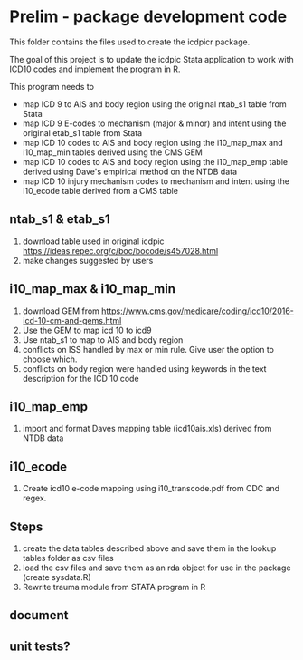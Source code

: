 # Prelim - package development code
This folder contains the files used to create the icdpicr package.

The goal of this project is to update the icdpic Stata application to work with ICD10 codes and implement
the program in R.

This program needs to 
- map ICD 9 to AIS and body region using the original ntab_s1 table from Stata
- map ICD 9 E-codes to mechanism (major & minor) and intent using the original etab_s1 table from Stata
- map ICD 10 codes to AIS and body region using the i10_map_max and i10_map_min tables derived using the CMS GEM
- map ICD 10 codes to AIS and body region using the i10_map_emp table derived using Dave's empirical method on the NTDB data
- map ICD 10 injury mechanism codes to mechanism and intent using the i10_ecode table derived from a CMS table


## ntab_s1 & etab_s1
1. download table used in original icdpic https://ideas.repec.org/c/boc/bocode/s457028.html
1. make changes suggested by users

## i10_map_max & i10_map_min
1. download GEM from https://www.cms.gov/medicare/coding/icd10/2016-icd-10-cm-and-gems.html
1. Use the GEM to map icd 10 to icd9 
1. Use ntab_s1 to map to AIS and body region
1. conflicts on ISS handled by max or min rule. Give user the option to choose which.
1. conflicts on body region were handled using keywords in the text description for the ICD 10 code

## i10_map_emp
1. import and format Daves mapping table (icd10ais.xls) derived from NTDB data

## i10_ecode
1. Create icd10 e-code mapping using i10_transcode.pdf from CDC and regex.

## Steps
1. create the data tables described above and save them in the lookup tables folder as csv files
1. load the csv files and save them as an rda object for use in the package (create sysdata.R)
1. Rewrite trauma module from STATA program in R 


## document

## unit tests?







